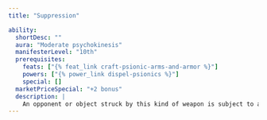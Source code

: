 ```yaml
---
title: "Suppression"

ability:
  shortDesc: ""
  aura: "Moderate psychokinesis"
  manifesterLevel: "10th"
  prerequisites:
    feats: ["{% feat_link craft-psionic-arms-and-armor %}"]
    powers: ["{% power_link dispel-psionics %}"]
    special: []
  marketPriceSpecial: "+2 bonus"
  description: |
    An opponent or object struck by this kind of weapon is subject to a targeted {% power_link dispel-psionics %} power. The wielder makes a power check ({% die_roll 1 20 0 %} + 5 + manifester level, maximum +15) against a DC of 11 + the manifester level of the power to be dispelled. Bows, crossbows, and slings bestow this ability upon their ammunition, but can do so only three times per day.
---
```


